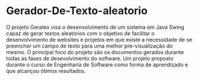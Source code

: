 # Gerador-De-Texto-aleatorio

O projeto Geratex visa o desenvolvimento de um sistema em Java Swing capaz de gerar textos aleatórios com o objetivo de facilitar o desenvolvimento de websites e projetos em que existe a necessidade de se preencher um campo de texto para uma melhor pré-visualização do mesmo. O principal foco do projeto são os documentos gerados durante todas as fases de desevolvimento do software.
Um projeto proposto durante o curso de Engenharia de Software como forma de aprendizado e que alcançou ótimos resultados.
